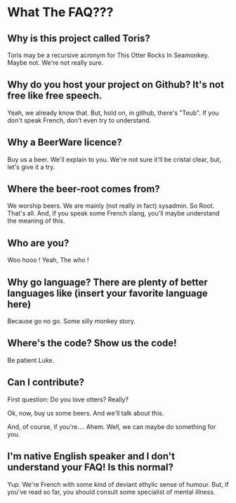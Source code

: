 What The FAQ???
================

Why is this project called Toris?
---------------------------------

Toris may be a recursive acronym for This Otter Rocks In Seamonkey. Maybe not. We're not really sure.

Why do you host your project on Github? It's not free like free speech.
-----------------------------------------------------------------------

Yeah, we already know that. But, hold on, in github, there's "Teub". If you don't speak French, don't even try to understand.

Why a BeerWare licence?
-----------------------

Buy us a beer. We'll explain to you. We're not sure it'll be cristal clear, but, let's give it a try.

Where the beer-root comes from?
-------------------------------

We worship beers.
We are mainly (not really in fact) sysadmin. So Root. That's all.
And, if you speak some French slang, you'll maybe understand the meaning of this.

Who are you?
------------

Woo hooo ! Yeah, The who !

Why go language? There are plenty of better languages like (insert your favorite language here)
-----------------------------------------------------------------------------------------------

Because go no go. Some silly monkey story.

Where's the code? Show us the code!
-----------------------------------

Be patient Luke.

Can I contribute?
-----------------

First question: Do you love otters? Really?

Ok, now, buy us some beers. And we'll talk about this.

And, of course, if you're.... Ahem. Well, we can maybe do something for you.

I'm native English speaker and I don't understand your FAQ! Is this normal?
---------------------------------------------------------------------------

Yup. We're French with some kind of deviant ethylic sense of humour. But, if you've read so far, you should consult some specialist of mental illness.
